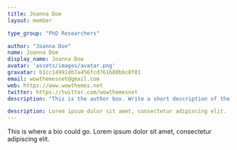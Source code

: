 ```yaml
---
title: Joanna Doe
layout: member

type_group: "PhD Researchers"

author: "Joanna Doe"
name: Joanna Doe
display_name: Joanna Doe    
avatar: 'assets/images/avatar.png'
gravatar: b1cc14991db7a456fcd761680bbc8f81
email: wowthemesnet@gmail.com
web: https://www.wowthemes.net
twitter: https://twitter.com/wowthemesnet
description: "This is the author box. Write a short description of the author here. You are currently previewing Mediumish demo, a Jekyll template compatible with Github pages."

description: Lorem ipsum dolor sit amet, consectetur adipiscing elit. 
---
```

This is where a bio could go. Lorem ipsum dolor sit amet, consectetur adipiscing elit.